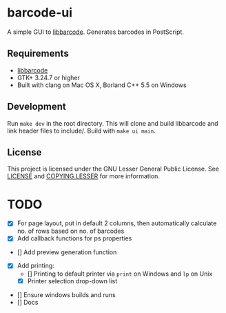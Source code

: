 # barcode-ui
A simple GUI to [libbarcode](https://github.com/eschutz/libbarcode.git). Generates barcodes in PostScript.

## Requirements
- [libbarcode](https://github.com/eschutz/libbarcode.git)
- GTK+ 3.24.7 or higher
- Built with clang on Mac OS X, Borland C++ 5.5 on Windows

## Development
Run `make dev` in the root directory. This will clone and build libbarcode and link header files to include/. Build with `make ui main`.

## License
This project is licensed under the GNU Lesser General Public License. See [LICENSE](../blob/master/LICENSE) and [COPYING.LESSER](../blob/master/COPYING.LESSER) for more information.

# TODO
- [x] For page layout, put in default 2 columns, then automatically calculate no. of rows based on no. of barcodes
- [x] Add callback functions for ps properties
- [] Add preview generation function
- [x] Add printing:
  - [] Printing to default printer via `print` on Windows and `lp` on Unix
  - [x] Printer selection drop-down list
- [] Ensure windows builds and runs
- [] Docs
